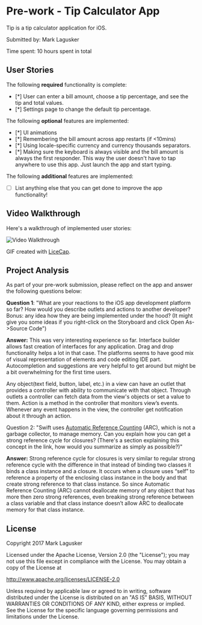 # Pre-work - Tip Calculator App

Tip is a tip calculator application for iOS.

Submitted by: Mark Lagusker

Time spent: 10 hours spent in total

## User Stories

The following **required** functionality is complete:

* [*] User can enter a bill amount, choose a tip percentage, and see the tip and total values.
* [*] Settings page to change the default tip percentage.

The following **optional** features are implemented:
* [*] UI animations
* [*] Remembering the bill amount across app restarts (if <10mins)
* [*] Using locale-specific currency and currency thousands separators.
* [*] Making sure the keyboard is always visible and the bill amount is always the first responder. This way the user doesn't have to tap anywhere to use this app. Just launch the app and start typing.

The following **additional** features are implemented:

- [ ] List anything else that you can get done to improve the app functionality!

## Video Walkthrough 

Here's a walkthrough of implemented user stories:

<img src='https://media.giphy.com/media/l3fzVyJLdsYPc2gec/giphy.gif' title='Video Walkthrough' width='' alt='Video Walkthrough' />

GIF created with [LiceCap](http://www.cockos.com/licecap/).

## Project Analysis

As part of your pre-work submission, please reflect on the app and answer the following questions below:

**Question 1**: "What are your reactions to the iOS app development platform so far? How would you describe outlets and actions to another developer? Bonus: any idea how they are being implemented under the hood? (It might give you some ideas if you right-click on the Storyboard and click Open As->Source Code")

**Answer:** This was very interesting experience so far. Interface builder allows fast creation of interfaces for any application. Drag and drop functionality helps a lot in that case. The platforms seems to have good mix of visual representation of elements and code editing IDE part. Autocompletion and suggestions are very helpful to get around but might be a bit overwhelming for the first time users.

Any object(text field, button, label, etc.) in a view can have an outlet that provides a controller with ability to communicate with that object. Through outlets a controller can fetch data from the view's objects or set a value to them. Action is a method in the controller that monitors view’s events. Whenever any event happens in the view, the controller get notification about it through an action.  

Question 2: "Swift uses [Automatic Reference Counting](https://developer.apple.com/library/content/documentation/Swift/Conceptual/Swift_Programming_Language/AutomaticReferenceCounting.html#//apple_ref/doc/uid/TP40014097-CH20-ID49) (ARC), which is not a garbage collector, to manage memory. Can you explain how you can get a strong reference cycle for closures? (There's a section explaining this concept in the link, how would you summarize as simply as possible?)"

**Answer:** Strong reference cycle for closures is very similar to regular strong reference cycle with the difference in that instead of binding two classes it binds a class instance and a closure. It occurs when a closure uses “self” to reference a property of the enclosing class instance in the body and that create strong reference to that class instance. So since Automatic Reference Counting (ARC) cannot deallocate memory of any object that has more then zero strong references, even breaking strong reference between a class variable and that class instance doesn’t allow ARC to deallocate memory for that class instance. 


## License

Copyright 2017 Mark Lagusker

Licensed under the Apache License, Version 2.0 (the "License");
you may not use this file except in compliance with the License.
You may obtain a copy of the License at

http://www.apache.org/licenses/LICENSE-2.0

Unless required by applicable law or agreed to in writing, software
distributed under the License is distributed on an "AS IS" BASIS,
WITHOUT WARRANTIES OR CONDITIONS OF ANY KIND, either express or implied.
See the License for the specific language governing permissions and
limitations under the License.
